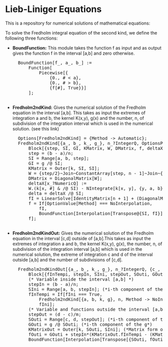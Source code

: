 <!--- Load Prettify for Mathematica syntax highlight-->
<link href="https://github.com/FilippoBovo/Numerics/blob/master/google-code-prettify/prettify.css" type="text/css" rel="stylesheet" />
<script type="text/javascript" src="https://github.com/FilippoBovo/Numerics/blob/master/google-code-prettify/prettify.js"></script>
<body onload="prettyPrint()">

# Lieb-Liniger Equations

This is a repository for numerical solutions of mathematical equations:


To solve the Fredholm integral equation of the second kind, we define the following three functions:

- **BoundFunction:** This module takes the function f as input and as output gives the function f in the interval [a,b] and zero otherwise.

	<?prettify?>
	<pre class="prettyprint">
	BoundFunction[f_, a_, b_] :=
		Function[
			Piecewise[{
				{0., # < a},
				{0., # > b},
				{f[#], True}}]
		];
	</pre>

- **Fredholm2ndKind:** Gives the numerical solution of the Fredholm equation in the interval [a,b]. This takes as input the extremes of integration a and b, the kernel K(x,y), g(x) and the number, n, of subdivision of the integration interval which is used in the numerical solution. (see this link)

	<pre class="prettyprint">
	Options[Fredholm2ndKind] = {Method -> Automatic};
	Fredholm2ndKind[{a_, b_, k_, g_}, n_?IntegerQ, OptionsPattern[]] :=
		Block[{step, SI, GI, KMatrix, W, DMatrix, f, deltaX, delta, fI, ftemp},
    	step = (b - a)/n;
		SI = Range[a, b, step];
		GI = g /@ SI;
		KMatrix = Outer[k, SI, SI];
		W = {step/2}~Join~ConstantArray[step, n - 1]~Join~{step/2};
		DMatrix = DiagonalMatrix[W];
		deltaX[x_?NumericQ] := 
		W.(k[x, #] & /@ SI) - NIntegrate[k[x, y], {y, a, b}]; 
		delta = deltaX /@ SI;
		fI = LinearSolve[IdentityMatrix[n + 1] + (DiagonalMatrix[delta] - KMatrix.DMatrix), GI];
		f = If[OptionValue[Method] === NoInterpolation,
			fI,
			BoundFunction[Interpolation[Transpose@{SI, fI}], a, b]];
		f];
	</pre>

- **Fredholm2ndKindOut:**  Gives the numerical solution of the Fredholm equation in the interval [c,d] outside of [a,b].This takes as input the extremes of integration a and b, the kernel K(x,y), g(x), the number, n, of subdivision of the integration interval [a,b] which is used in the numerical solution, the extreme of integration c and d of the interval outside [a,b] and the number of subdivisions of [c,d].

	<pre class="prettyprint">
	Fredholm2ndKindOut[{a_, b_, k_, g_}, n_?IntegerQ, {c_, d_}, m_?IntegerQ, fIni_: True] :=
		Block[{fInTempi, stepIn, SIni, stepOut, SOuti, GOuti, KMatrixOut, fOuti},
		(* Variable inside the interval [a,b] *)
		stepIn = (b - a)/n;
		SIni = Range[a, b, stepIn]; (*i-th component of the interval*)
		fInTempi = If[fIni === True,
			Fredholm2ndKind[{a, b, k, g}, n, Method -> NoInterpolation],
			fIni];
		(* Variable and functions outside the interval [a,b] *)
		stepOut = (d - c)/m;
		SOuti = Range[c, d, stepOut]; (*i-th component of the interval*)
		GOuti = g /@ SOuti; (*i-th component of the g*)
		KMatrixOut = Outer[k, SOuti, SIni]; (*Matrix form of k*)
		fOuti = GOuti + stepIn*(KMatrixOut.fInTempi - (KMatrixOut[[All, 1]]*fInTempi[[1]] + KMatrixOut[[All, n + 1]]*fInTempi[[n + 1]])/2);
		BoundFunction[Interpolation[Transpose[{SOuti, fOuti}]], c, d]];
	</pre>


